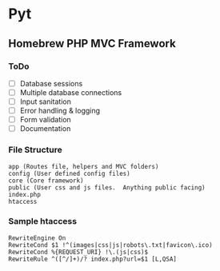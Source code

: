 # Pyt
## Homebrew PHP MVC Framework

### ToDo
- [ ] Database sessions
- [ ] Multiple database connections
- [ ] Input sanitation
- [ ] Error handling & logging
- [ ] Form validation
- [ ] Documentation

### File Structure
```
app (Routes file, helpers and MVC folders)
config (User defined config files)
core (Core framework)
public (User css and js files.  Anything public facing)
index.php
htaccess
```

### Sample htaccess
```
RewriteEngine On 
RewriteCond $1 !^(images|css|js|robots\.txt|favicon\.ico) 
RewriteCond %{REQUEST_URI} !\.(js|css)$
RewriteRule ^([^/]+)/? index.php?url=$1 [L,QSA]
```
